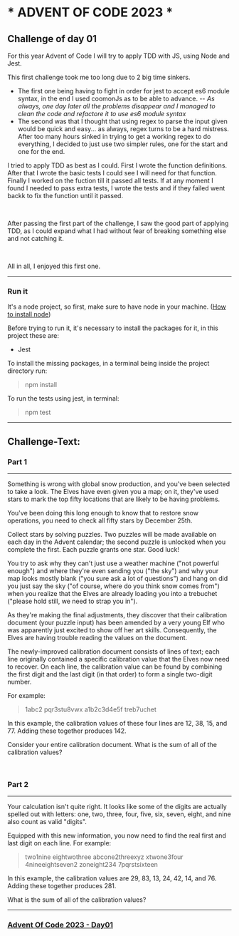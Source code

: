 # \* ADVENT OF CODE 2023 \*

## Challenge of day 01

For this year Advent of Code I will try to apply TDD with JS, using Node and Jest.

This first challenge took me too long due to 2 big time sinkers.

- The first one being having to fight in order for jest to accept es6 module syntax, in the end I used coomonJs as to be able to advance. -- _As always, one day later all the problems disappear and I managed to clean the code and refactore it to use es6 module syntax_
- The second was that I thought that using regex to parse the input given would be quick and easy... as always, regex turns to be a hard mistress. After too many hours sinked in trying to get a working regex to do everything, I decided to just use two simpler rules, one for the start and one for the end.

I tried to apply TDD as best as I could.
First I wrote the function definitions.
After that I wrote the basic tests I could see I will need for that function.
Finally I worked on the fuction till it passed all tests.
If at any moment I found I needed to pass extra tests, I wrote the tests and if they failed went backk to fix the function until it passed.

&nbsp;

After passing the first part of the challenge, I saw the good part of applying TDD, as I could expand what I had without fear of breaking something else and not catching it.

&nbsp;

All in all, I enjoyed this first one.

---

### Run it

It's a node project, so first, make sure to have node in your machine.
([How to install node](https://nodejs.org/en/learn/getting-started/how-to-install-nodejs))

Before trying to run it, it's necessary to install the packages for it, in this project these are:

- Jest

To install the missing packages, in a terminal being inside the project directory run:

> npm install

To run the tests using jest, in terminal:

> npm test

---

## Challenge-Text:

### Part 1

---

Something is wrong with global snow production, and you've been selected to take a look. The Elves have even given you a map; on it, they've used stars to mark the top fifty locations that are likely to be having problems.

You've been doing this long enough to know that to restore snow operations, you need to check all fifty stars by December 25th.

Collect stars by solving puzzles. Two puzzles will be made available on each day in the Advent calendar; the second puzzle is unlocked when you complete the first. Each puzzle grants one star. Good luck!

You try to ask why they can't just use a weather machine ("not powerful enough") and where they're even sending you ("the sky") and why your map looks mostly blank ("you sure ask a lot of questions") and hang on did you just say the sky ("of course, where do you think snow comes from") when you realize that the Elves are already loading you into a trebuchet ("please hold still, we need to strap you in").

As they're making the final adjustments, they discover that their calibration document (your puzzle input) has been amended by a very young Elf who was apparently just excited to show off her art skills. Consequently, the Elves are having trouble reading the values on the document.

The newly-improved calibration document consists of lines of text; each line originally contained a specific calibration value that the Elves now need to recover. On each line, the calibration value can be found by combining the first digit and the last digit (in that order) to form a single two-digit number.

For example:

> 1abc2
> pqr3stu8vwx
> a1b2c3d4e5f
> treb7uchet

In this example, the calibration values of these four lines are 12, 38, 15, and 77. Adding these together produces 142.

Consider your entire calibration document. What is the sum of all of the calibration values?

&nbsp;

### Part 2

---

Your calculation isn't quite right. It looks like some of the digits are actually spelled out with letters: one, two, three, four, five, six, seven, eight, and nine also count as valid "digits".

Equipped with this new information, you now need to find the real first and last digit on each line. For example:

> two1nine
> eightwothree
> abcone2threexyz
> xtwone3four
> 4nineeightseven2
> zoneight234
> 7pqrstsixteen

In this example, the calibration values are 29, 83, 13, 24, 42, 14, and 76. Adding these together produces 281.

What is the sum of all of the calibration values?

---

### [Advent Of Code 2023 - Day01](https://adventofcode.com/2023/day/1)
